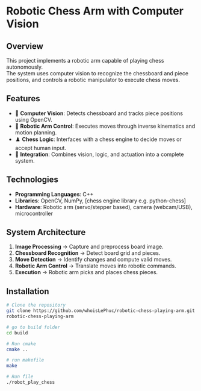 # Robotic Chess Arm with Computer Vision

## Overview
This project implements a robotic arm capable of playing chess autonomously.  
The system uses computer vision to recognize the chessboard and piece positions, and controls a robotic manipulator to execute chess moves.  

## Features
- 🎥 **Computer Vision**: Detects chessboard and tracks piece positions using OpenCV.  
- 🤖 **Robotic Arm Control**: Executes moves through inverse kinematics and motion planning.  
- ♟️ **Chess Logic**: Interfaces with a chess engine to decide moves or accept human input.  
- 🔄 **Integration**: Combines vision, logic, and actuation into a complete system.  

## Technologies
- **Programming Languages**: C++
- **Libraries**: OpenCV, NumPy, [chess engine library e.g. python-chess]  
- **Hardware**: Robotic arm (servo/stepper based), camera (webcam/USB), microcontroller

## System Architecture
1. **Image Processing** → Capture and preprocess board image.  
2. **Chessboard Recognition** → Detect board grid and pieces.  
3. **Move Detection** → Identify changes and compute valid moves.  
4. **Robotic Arm Control** → Translate moves into robotic commands.  
5. **Execution** → Robotic arm picks and places chess pieces.  

## Installation
```bash
# Clone the repository
git clone https://github.com/whoisLePhuc/robotic-chess-playing-arm.git
robotic-chess-playing-arm

# go to build folder
cd build

# Run cmake
cmake ..

# run makefile
make

# Run file
./robot_play_chess

